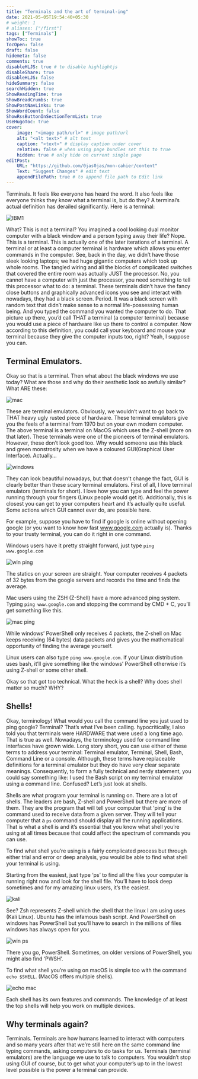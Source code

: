 ```yaml
---
title: "Terminals and the art of terminal-ing"
date: 2021-05-05T19:54:40+05:30
# weight: 1
# aliases: ["/first"]
tags: ["Terminals"]
showToc: true
TocOpen: false
draft: false
hidemeta: false
comments: true
disableHLJS: true # to disable highlightjs
disableShare: true
disableHLJS: false
hideSummary: false
searchHidden: true
ShowReadingTime: true
ShowBreadCrumbs: true
ShowPostNavLinks: true
ShowWordCount: false
ShowRssButtonInSectionTermList: true
UseHugoToc: true
cover:
    image: "<image path/url>" # image path/url
    alt: "<alt text>" # alt text
    caption: "<text>" # display caption under cover
    relative: false # when using page bundles set this to true
    hidden: true # only hide on current single page
editPost:
    URL: "https://github.com/0jas0jas/mon-cahier/content"
    Text: "Suggest Changes" # edit text
    appendFilePath: true # to append file path to Edit link
---
```


Terminals. It feels like everyone has heard the word. It also feels like everyone thinks they know what a terminal is, but do they? A terminal’s actual definition has derailed significantly. Here is a terminal:

![IBM1](https://upload.wikimedia.org/wikipedia/commons/thumb/9/9f/DEC_VT100_terminal_transparent.png/1200px-DEC_VT100_terminal_transparent.png)

What? This is not a terminal? You imagined a cool looking dual monitor computer with a black window and a person typing away their life? Nope. This is a terminal. This is actually one of the later iterations of a terminal. A terminal or at least a computer terminal is hardware which allows you enter commands in the computer. See, back in the day, we didn’t have those sleek looking laptops; we had huge gigantic computers which took up whole rooms. The tangled wiring and all the blocks of complicated switches that covered the entire room was actually JUST the processor. No, you cannot have a computer with just the processor, you need something to tell this processor what to do: a terminal. These terminals didn’t have the fancy close buttons and graphically advanced icons you see and interact with nowadays, they had a black screen. Period. It was a black screen with random text that didn’t make sense to a normal life-possessing human being. And you typed the command you wanted the computer to do. That picture up there, you’d call THAT a terminal (a computer terminal) because you would use a piece of hardware like up there to control a computer. Now according to this definition, you could call your keyboard and mouse your terminal because they give the computer inputs too, right? Yeah, I suppose you can. 

## Terminal Emulators.

Okay so that is a terminal. Then what about the black windows we use today? What are those and why do their aesthetic look so awfully similar? What ARE these:

![mac](https://upload.wikimedia.org/wikipedia/commons/thumb/7/78/Appleterminal2.png/1200px-Appleterminal2.png)

These are terminal emulators. Obviously, we wouldn’t want to go back to THAT heavy ugly rusted piece of hardware. These terminal emulators give you the feels of a terminal from 1970 but on your own modern computer. The above terminal is a terminal on MacOS which uses the Z-shell (more on that later). These terminals were one of the pioneers of terminal emulators. However, these don’t look good too. Why would someone use this black and green monstrosity when we have a coloured GUI(Graphical User Interface). Actually…

![windows](../../pictures/windows-terminal.png)

They can look beautiful nowadays, but that doesn’t change the fact, GUI is clearly better than these scary terminal emulators. First of all, I love terminal emulators (terminals for short). I love how you can type and feel the power running through your fingers (Linux people would get it). Additionally, this is closest you can get to your computers heart and it’s actually quite useful. Some actions which GUI cannot ever do, are possible here.

For example, suppose you have to find if google is online without opening google (or you want to know how fast www.google.com actually is). Thanks to your trusty terminal, you can do it right in one command.

Windows users have it pretty straight forward, just type `ping www.google.com` 

![win ping](../../pictures/ping-windows.png)

The statics on your screen are straight. Your computer receives 4 packets of 32 bytes from the google servers and records the time and finds the average.

Mac users using the ZSH (Z-Shell) have a more advanced ping system. Typing `ping www.google.com` and stopping the command by CMD + C, you’ll get something like this.

![mac ping](../../pictures/ping-mac.png)

While windows’ PowerShell only receives 4 packets, the Z-shell on Mac keeps receiving (64 bytes) data packets and gives you the mathematical opportunity of finding the average yourself.

Linux users can also type `ping www.google.com`. if your Linux distribution uses bash, it’ll give something like the windows’ PowerShell otherwise it’s using Z-shell or some other shell.

Okay so that got too technical. What the heck is a shell? Why does shell matter so much? WHY? 

## Shells!

Okay, terminology! What would you call the command line you just used to ping google? Terminal? That’s what I’ve been calling. hypocritically, I also told you that terminals were HARDWARE that were used a long time ago. That is true as well. Nowadays, the terminology used for command line interfaces have grown wide. Long story short, you can use either of these terms to address your terminal: Terminal emulator, Terminal, Shell, Bash, Command Line or a console. Although, these terms have replaceable definitions for a terminal emulator but they do have very clear separate meanings. Consequently, to form a fully technical and nerdy statement, you could say something like: I used the Bash script on my terminal emulator using a command line. Confused? Let’s just look at shells.

Shells are what program your terminal is running on. There are a lot of shells. The leaders are bash, Z-shell and PowerShell but there are more of them. They are the program that will tell your computer that ‘ping’ is the command used to receive data from a given server. They will tell your computer that a `ps` command should display all the running applications. That is what a shell is and it’s essential that you know what shell you’re using at all times because that could affect the spectrum of commands you can use.

To find what shell you’re using is a fairly complicated process but through either trial and error or deep analysis, you would be able to find what shell your terminal is using.

Starting from the easiest, just type ‘ps’ to find all the files your computer is running right now and look for the shell file. You’ll have to look deep sometimes and for my amazing linux users, it’s the easiest. 

![kali](../../pictures/ps-kali.png)

See? Zsh represents Z-shell which the shell that the linux I am using uses (Kali Linux). Ubuntu has the infamous bash script. And PowerShell on windows has PowerShell but you’ll have to search in the millions of files windows has always open for you.

![win ps](../../pictures/ps-windows.png)

There you go, PowerShell. Sometimes, on older versions of PowerShell, you might also find ‘PWSH’.

To find what shell you’re using on macOS is simple too with the command `echo $SHELL`. (MacOS offers multiple shells).

![echo mac](../../pictures/echo-mac.png)

Each shell has its own features and commands. The knowledge of at least the top shells will help you work on multiple devices.

## Why terminals again?

Terminals. Terminals are how humans learned to interact with computers and so many years after that we’re still here on the same command line typing commands, asking computers to do tasks for us. Terminals (terminal emulators) are the language we use to talk to computers. You wouldn’t stop using GUI of course, but to get what your computer’s up to in the lowest level possible is the power a terminal can provide.